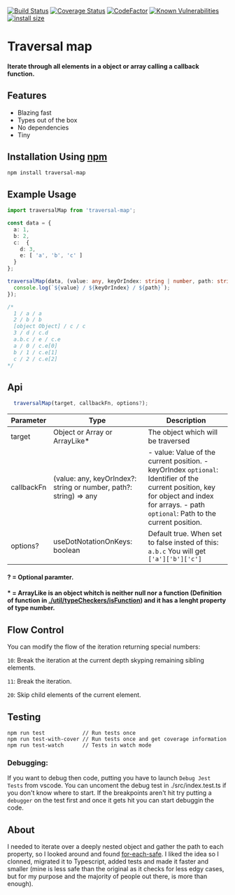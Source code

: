 [![Build Status](https://travis-ci.org/ElianCordoba/traversal-map.svg?branch=master)](https://travis-ci.org/ElianCordoba/traversal-map)
[![Coverage Status](https://coveralls.io/repos/github/ElianCordoba/traversal-map/badge.svg?branch=master)](https://coveralls.io/github/ElianCordoba/traversal-map?branch=master)
[![CodeFactor](https://www.codefactor.io/repository/github/eliancordoba/traversal-map/badge)](https://www.codefactor.io/repository/github/eliancordoba/traversal-map)
[![Known Vulnerabilities](https://snyk.io/test/github/ElianCordoba/traversal-map/badge.svg?targetFile=package.json)](https://snyk.io/test/github/ElianCordoba/traversal-map?targetFile=package.json)
[![install size](https://packagephobia.now.sh/badge?p=traversal-map)](https://packagephobia.now.sh/result?p=traversal-map)

# Traversal map

#### Iterate through all elements in a object or array calling a callback function.

## Features
- Blazing fast
- Types out of the box
- No dependencies
- Tiny

## Installation Using [npm](https://docs.npmjs.com/getting-started/installing-npm-packages-locally)

```
npm install traversal-map
```

## Example Usage

```typescript
import traversalMap from 'traversal-map';

const data = {
  a: 1,
  b: 2,
  c:  {
    d: 3,
    e: [ 'a', 'b', 'c' ]
  }
};

traversalMap(data, (value: any, keyOrIndex: string | number, path: string) => {
  console.log(`${value} / ${keyOrIndex} / ${path}`);
});

/*
  1 / a / a
  2 / b / b
  [object Object] / c / c
  3 / d / c.d
  a.b.c / e / c.e
  a / 0 / c.e[0]
  b / 1 / c.e[1]
  c / 2 / c.e[2]
*/
```
## Api

``` typescript 
  traversalMap(target, callbackFn, options?);
```

| Parameter   	| Type                                                             	| Description                                                                                                                                                                                	|
|-------------	|------------------------------------------------------------------	|--------------------------------------------------------------------------------------------------------------------------------------------------------------------------------------------	|
| target     	| Object or Array or ArrayLike*                                     	| The object which will be traversed                                                                                                                                                         	|
| callbackFn 	| (value: any, keyOrIndex?: string or number, path?: string) => any 	| - value: Value of the current position.  - keyOrIndex `optional`: Identifier of the current position, key for object and index for arrays.  - path `optional`: Path to the current position. 	|
| options?    	| useDotNotationOnKeys: boolean                                    	| Default true. When set to false insted of this: ` a.b.c `  You will get ` ['a']['b']['c'] `                                                                                                     	|


#### ? = Optional paramter.
#### * = ArrayLike is an object whitch is neither null nor a function (Definition of function in [./util/typeCheckers/isFunction](./src/utils/typeCheckers.ts#isFunction)) and it has a lenght property of type number.


## Flow Control

You can modify the flow of the iteration returning special numbers:

`10`: Break the iteration at the current depth skyping remaining sibling elements.

`11`: Break the iteration.

`20`: Skip child elements of the current element.

## Testing

```
npm run test            // Run tests once
npm run test-with-cover // Run tests once and get coverage information
npm run test-watch      // Tests in watch mode 
```

### Debugging:

If you want to debug then code, putting you have to launch `Debug Jest Tests` from vscode. You can uncoment the debug test in ./src/index.test.ts if you don't know where to start. If the breakpoints aren't hit try putting a `debugger` on the test first and once it gets hit you can start debuggin the code.

## About
I needed to iterate over a deeply nested object and gather the path to each property, so I looked around and found [for-each-safe](https://github.com/npetruzzelli/for-each-safe). I liked the idea so I clonned, migrated it to Typescript, added tests and made it faster and smaller (mine is less safe than the original as it checks for less edgy cases, but for my purpose and the majority of people out there, is more than enough).
